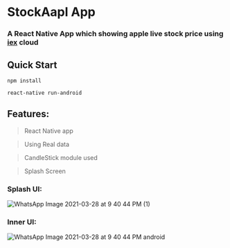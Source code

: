 # StockAapl App

### A React Native App which showing apple live stock price using [iex](https://iexcloud.io/docs/api/) cloud

## Quick Start

`npm install`

`react-native run-android`

## Features:

> React Native app

> Using Real data 
 
> CandleStick module used

> Splash Screen

### Splash UI:

![WhatsApp Image 2021-03-28 at 9 40 44 PM (1)](https://user-images.githubusercontent.com/56645805/112759277-e53fb980-900f-11eb-873d-5e4ef6c959e9.jpeg)


### Inner UI:
![WhatsApp Image 2021-03-28 at 9 40 44 PM](https://user-images.githubusercontent.com/56645805/112759354-38b20780-9010-11eb-8fc0-6584ac4c73c3.jpeg)
android
